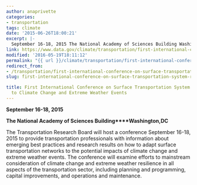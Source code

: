 ```yaml
---
author: anaprivette
categories:
- transportation
tags: climate
date: '2015-06-26T18:00:21'
excerpt: |-
  September 16-18, 2015 The National Academy of Sciences Building Washington, DC The Transportation Research Board will host a conference September 16-18, 2015 to provide transportation professionals with information about emerging best practices and research results on how to adapt surface transportation …
link: https://www.data.gov/climate/transportation/first-international-conference-on-surface-transportation-system-resilience-to-climate-change-and-extreme-weather-events/
modified: '2016-05-19T18:11:12'
permalink: "{{ url }}/climate/transportation/first-international-conference-on-surface-transportation-system-resilience-to-climate-change-and-extreme-weather-events/"
redirect_from:
- /transportation/first-international-conference-on-surface-transportation-system-resilience-to-climate-change-and-extreme-weather-events/
slug: first-international-conference-on-surface-transportation-system-resilience-to-climate-change-and-extreme-weather-events

title: First International Conference on Surface Transportation System Resilience
  to Climate Change and Extreme Weather Events
---
```


**September 16-18, 2015**

**The National Academy of Sciences Building****Washington,DC**

The Transportation Research Board will host a conference September 16-18, 2015 to provide transportation professionals with information about emerging best practices and research results on how to adapt surface transportation networks to the potential impacts of climate change and extreme weather events. The conference will examine efforts to mainstream consideration of climate change and extreme weather resilience in all aspects of the transportation sector, including planning and programming, capital improvements, and operations and maintenance.
